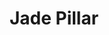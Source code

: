 ---
layout: media
title: "Jade Pillar"
tags:
  categories: 3d
ads: false
share: false
show_url: false
show_excerpt: true
client: "Galtier, Nostro Hood System"
blurb: "Cover art utilizing a custom Huffman-optimized lettering and various differential growth techniques."
showmore: false
image:
  id: 40476506313
---